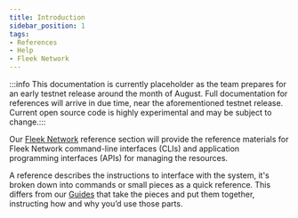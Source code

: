 ```yaml
---
title: Introduction
sidebar_position: 1
tags:
- References
- Help
- Fleek Network
---
```


:::info
This documentation is currently placeholder as the team prepares for an early testnet release around the month of August. Full documentation for references will arrive in due time, near the aforementioned testnet release. Current open source code is highly experimental and may be subject to change.:::

Our [Fleek Network](https://fleek.network) reference section will provide the reference materials for Fleek Network command-line interfaces (CLIs) and application programming interfaces (APIs) for managing the resources.

A reference describes the instructions to interface with the system, it's broken down into commands or small pieces as a quick reference. This differs from our [Guides](guides) that take the pieces and put them together, instructing how and why you’d use those parts.